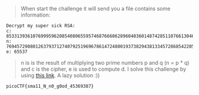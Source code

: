 > When start the challenge it will send you a file contains some information:
```
Decrypt my super sick RSA:
c: 8533139361076999596208540806559574687666062896040360148742851107661304651861689
n: 769457290801263793712740792519696786147248001937382943813345728685422050738403253
e: 65537
```
> n is is the result of multiplying two prime numbers p and q (n = p * q) and c is the cipher, e is used to compute d. I solve this challenge by using [this link](https://www.dcode.fr/rsa-cipher). A lazy solution :))
```
picoCTF{sma11_N_n0_g0od_45369387}
```
